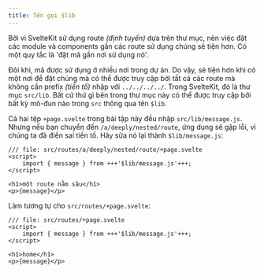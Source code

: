 ```yaml
---
title: Tên gọi $lib
---
```


Bởi vì SvelteKit sử dụng route _(định tuyến)_ dựa trên thư mục, nên việc đặt các module và components gần các route sử dụng chúng sẽ tiện hơn. Có một quy tắc là 'đặt mã gần nơi sử dụng nó'.

Đôi khi, mã được sử dụng ở nhiều nơi trong dự án. Do vậy, sẽ tiện hơn khi có một nơi để đặt chúng mà có thể được truy cập bởi tất cả các route mà không cần prefix _(tiền tố)_ nhập với `../../../../`. Trong SvelteKit, đó là thư mục `src/lib`. Bất cứ thứ gì bên trong thư mục này có thể được truy cập bởi bất kỳ mô-đun nào trong `src` thông qua tên `$lib`.

Cả hai tệp `+page.svelte` trong bài tập này đều nhập `src/lib/message.js`. Nhưng nếu bạn chuyển đến `/a/deeply/nested/route`, ứng dụng sẽ gặp lỗi, vì chúng ta đã điền sai tiền tố. Hãy sửa nó lại thành `$lib/message.js`:

```svelte
/// file: src/routes/a/deeply/nested/route/+page.svelte
<script>
	import { message } from +++'$lib/message.js'+++;
</script>

<h1>một route nằm sâu</h1>
<p>{message}</p>
```

Làm tương tự cho `src/routes/+page.svelte`:

```svelte
/// file: src/routes/+page.svelte
<script>
	import { message } from +++'$lib/message.js'+++;
</script>

<h1>home</h1>
<p>{message}</p>
```
